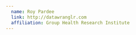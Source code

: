 ```yaml
---
  name: Roy Pardee
  link: http://datawranglr.com
  affiliation: Group Health Research Institute
---
```

